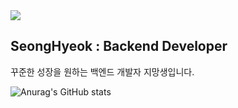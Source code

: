 <div>
    <a href="mailto:cinemay33@gmail.com" target="_blank"><img src="https://img.shields.io/badge/cinemay33@gmail.com-EA4335?style=flat&logo=Gmail&logoColor=white"/></a>
    
    
</div>

## SeongHyeok : Backend Developer

꾸준한 성장을 원하는 백엔드 개발자 지망생입니다.



![Anurag's GitHub stats](https://github-readme-stats.vercel.app/api?username=Choi-Seong-Hyeok&show_icons=true&theme=yeblu)


